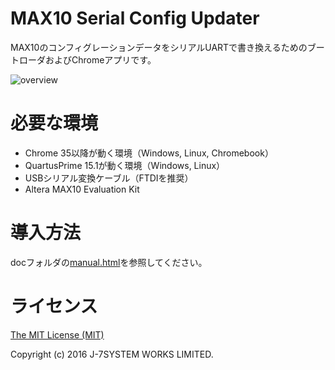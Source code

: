 MAX10 Serial Config Updater
===========================

MAX10のコンフィグレーションデータをシリアルUARTで書き換えるためのブートローダおよびChromeアプリです。

![overview](https://github.com/osafune/max10_config_updater/tree/master/doc/img/overview.png)


必要な環境
==========

- Chrome 35以降が動く環境（Windows, Linux, Chromebook）
- QuartusPrime 15.1が動く環境（Windows, Linux）
- USBシリアル変換ケーブル（FTDIを推奨）
- Altera MAX10 Evaluation Kit


導入方法
========

docフォルダの[manual.html](http://osafune.github.io/max10_config_updater/doc/manual.html)を参照してください。


ライセンス
==========

[The MIT License (MIT)](https://opensource.org/licenses/MIT)

Copyright (c) 2016 J-7SYSTEM WORKS LIMITED.
